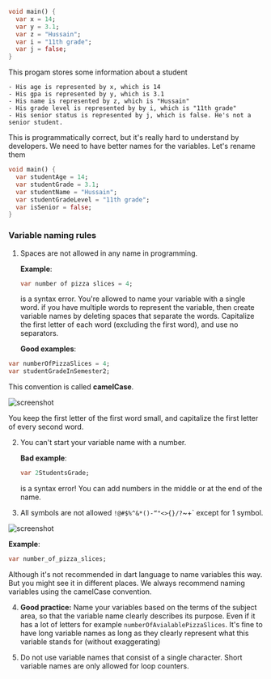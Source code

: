 
```dart
void main() {
  var x = 14;
  var y = 3.1;
  var z = "Hussain";
  var i = "11th grade";
  var j = false;
}
```

This progam stores some information about a student

	- His age is represented by x, which is 14
	- His gpa is represented by y, which is 3.1
	- His name is represented by z, which is "Hussain"
	- His grade level is represented by by i, which is "11th grade" 
	- His senior status is represented by j, which is false. He's not a senior student. 



This is programmatically correct, but it's really hard to understand by developers. We need to have better names for the variables. Let's rename them

```dart
void main() {
  var studentAge = 14;
  var studentGrade = 3.1;
  var studentName = "Hussain";
  var studentGradeLevel = "11th grade";
  var isSenior = false;
}
```



### **Variable naming rules**

1. Spaces are not allowed in any name in programming. 

   **Example**:

   ```dart
   var number of pizza slices = 4;
   ```

   is a syntax error. You're allowed to name your variable with a single word. if you have multiple words to represent the variable, then create variable names by deleting spaces that separate the words. Capitalize the first letter of each word (excluding the first word), and use no separators. 

   

   **Good examples**:

```dart
var numberOfPizzaSlices = 4;
var studentGradeInSemester2;
```



This convention is called **camelCase**. 

![screenshot](https://lh5.googleusercontent.com/1A_BKQ0T2n4F6-nZ2RIOzzL7CGCFwY6tShelx1nHX6BxxeiSt5iETMgP1baVxb5NeA69HvEOcH4_BS8dnzE9oEkxbyo7BgRzWUV48Y2UPVptAuhhn_bwuZ7q--Dz3Z_YC3xhSAFI)


You keep the first letter of the first word small, and capitalize the first letter of every second word.



2. You can't start your variable name with a number.

   **Bad example**:

   ```dart
   var 2StudentsGrade; 
   ```

   is a syntax error! You can add numbers in the middle or at the end of the name. 



3. All symbols are not allowed `!@#$%^&*()-“"<>{}/?`~+` except for 1 symbol.

![screenshot](https://lh4.googleusercontent.com/Uo6ChSBFusHlj89S_EbzhU1dcMQiD2feohEXVtyEbijaddVkPgO4QieKPHmPZDUvgPK5eQjulAxX71Wj2NkyIDaHUy5t7U6NRcLCLvmUtQsyhAY0pgc8lO_8O34P5TBAIbf1jRO1)



**Example**:

```dart
var number_of_pizza_slices; 
```

Although it's not recommended in dart language to name variables this way. But you might see it in different places. We always recommend naming variables using the camelCase convention. 



4. **Good practice:** Name your variables based on the terms of the subject area, so that the variable name clearly describes its purpose. Even if it has a lot of letters for example `numberOfAvialablePizzaSlices`. It's fine to have long variable names as long as they clearly represent what this variable stands for (without exaggerating) 



5. Do not use variable names that consist of a single character. Short variable names are only allowed for loop counters.









